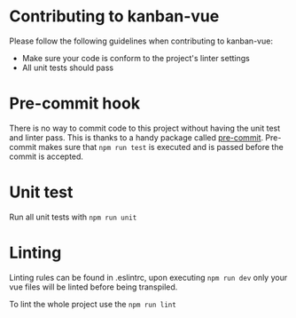 # Contributing to kanban-vue

Please follow the following guidelines when contributing to kanban-vue:

  - Make sure your code is conform to the project's linter settings
  - All unit tests should pass
  
# Pre-commit hook
There is no way to commit code to this project without having the unit test and linter pass. This is thanks to a handy package called [pre-commit](https://github.com/observing/pre-commit). Pre-commit makes sure that `npm run test` is executed and is passed before the commit is accepted.

# Unit test
Run all unit tests with `npm run unit`

# Linting
Linting rules can be found in .eslintrc, upon executing `npm run dev` only your vue files will be linted before being transpiled.

To lint the whole project use the `npm run lint`
